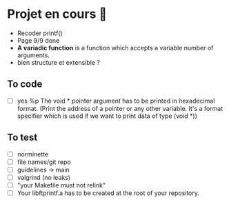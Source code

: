 # Projet en cours 👾
- Recoder printf()
- Page 9/9 done 
- **A variadic function** is a function which accepts a variable number of arguments. 
- bien structure et extensible ?

## To code
- [ ] yes %p The void * pointer argument has to be printed in hexadecimal format. (Print the address of a pointer or any other variable. It's a format specifier which is used if we want to print data of type (void *))

## To test
- [ ] norminette
- [ ] file names/git repo
- [ ] guidelines -> main
- [ ] valgrind (no leaks)
- [ ] "your Makefile must not relink"
- [ ] Your libftprintf.a has to be created at the root of your repository.
